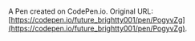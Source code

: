 # 

A Pen created on CodePen.io. Original URL: [https://codepen.io/future_brightty001/pen/PogyvZg](https://codepen.io/future_brightty001/pen/PogyvZg).

